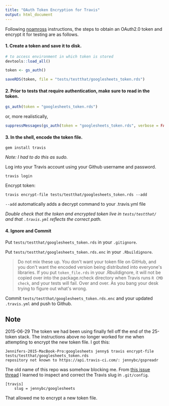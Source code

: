 ```yaml
---
title: "OAuth Token Encryption for Travis"
output: html_document
---
```


Following [noamross](https://discuss.ropensci.org/t/test-api-wrapping-r-packages-with-oauth-tokens/157) instructions, the steps to obtain an OAuth2.0 token and encrypt it for testing are as follows.

#### 1. Create a token and save it to disk.

```r
# to access environment in which token is stored
devtools::load_all()

token <- gs_auth()

saveRDS(token, file = "tests/testthat/googlesheets_token.rds")
```


#### 2. Prior to tests that require authentication, make sure to read in the token.

```r
gs_auth(token = "googlesheets_token.rds")
```

or, more realistically,

```r
suppressMessages(gs_auth(token = "googlesheets_token.rds", verbose = FALSE))
```

#### 3. In the shell, encode the token file.

`gem install travis`

*Note: I had to do this as sudo.*

Log into your Travis account using your Github username and password.

`travis login`

Encrypt token:

`travis encrypt-file tests/testthat/googlesheets_token.rds --add`

`--add` automatically adds a decrypt command to your .travis.yml file

   *Double check that the token and encrypted token live in `tests/testthat/` and that `.travis.yml` reflects the correct path.*

#### 4. Ignore and Commit

Put `tests/testthat/googlesheets_token.rds` in your `.gitignore`. 

Put `tests/testthat/googlesheets_token.rds.enc` in your `.Rbuildignore`.


> Do not mix these up. You don't want your token file on GitHub, and you don't want the encoded version being distributed into everyone's libraries. If you put `token_file.rds` in your .Rbuildignore, it will not be copied over into the package.rcheck directory when Travis runs `R CMD check`, and your tests will fail. Over and over. As you bang your desk trying to figure out what's wrong.


Commit `tests/testthat/googlesheets_token.rds.enc` and your updated `.travis.yml` and push to Github.

Note
---

2015-06-29 The token we had been using finally fell off the end of the 25-token stack. The instructions above no longer worked for me when attempting to encrypt the new token file. I got this:

```
Jennifers-2015-MacBook-Pro:googlesheets jenny$ travis encrypt-file tests/testthat/googlesheets_token.rds 
repository not known to https://api.travis-ci.com/: jennybc/gspreadr
```

The old name of this repo was somehow blocking me. From [this issue thread](https://github.com/travis-ci/travis-ci/issues/3093) I learned to inspect and correct the Travis slug in `.git/config`.

```
[travis]
	slug = jennybc/googlesheets
```

That allowed me to encrypt a new token file.
